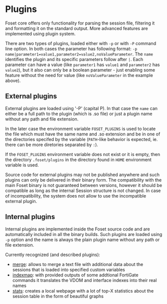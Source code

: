 # Plugins

Foset core offers only functionality for parsing the session file, filtering it and formatting it on the standard output.
More advanced features are implemented using plugin system. 

There are two types of plugins, loaded either with `-p` or with `-P` command line option. In both cases the parameter
has following format: `-p name|parameter1=value1,parameter2=value2,noValueParameter`. The `name` identifies the plugin
and its specific parameters follow after `|`. Each parameter can have a value (like `parameter1` has `value1` and `parameter2`
has `value2`), but it also can only be a boolean parameter - just enabling some feature without the need for value
(like `noValueParameter` in the example above).

## External plugins

External plugins are loaded using '-P' (capital P). In that case the `name` can either be a full path to the plugin
(which is .so file) or just a plugin name without any path and file extension. 

In the later case the environment variable `FOSET_PLUGINS` is used to locate the file which must have the same name
and .so extension and be in one of the directories specifed by the variable (`PATH`-like behavior is expected, ie. 
there can be more diretories separated by `:`).

If the `FOSET_PLUGINS` environment variable does not exist or it is empty, then the directory `.foset/plugins` in the
directory found in `HOME` environment variable is used.

Source code for external plugins may not be published anywhere and such plugins can only be delivered in their
binary form. The compatibility with the main Foset binary is not guaranteed between versions, however it should
be compatible as long as the internal Session structure is not changed. In case of incompatibility, the system
does not allow to use the incompatible external plugin.


## Internal plugins 

Internal plugins are implemented inside the Foset source code and are automatically included in all the binary builds. 
Such plugins are loaded using `-p` option and the name is always the plain plugin name without any path or file
extension.

Currently recognized (and described plugins):
- [merge](/plugins/merge/merge.md): allows to merge a text file with additional data about the sessions that is loaded
into specified custom variables
- [indexmap](/plugins/indexmap/indexmap.md): with provided outputs of some addtional FortiGate commands it translates
the VDOM and interface indexes into their real names
- [stats](/plugins/stats/stats.md): creates a local webpage with a lot of top-X statistics about the session table in
the form of beautiful graphs
